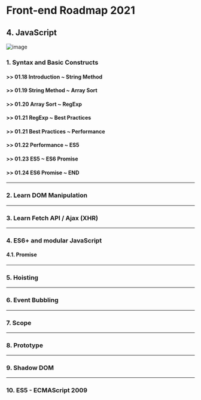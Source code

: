 # Front-end Roadmap 2021

## 4. JavaScript

![image](https://user-images.githubusercontent.com/24728385/106382529-85f46d00-6403-11eb-87be-7bf5ef9097f9.png)

### 1. Syntax and Basic Constructs 

#### >> 01.18 Introduction ~ String Method

#### >> 01.19 String Method ~ Array Sort

#### >> 01.20 Array Sort ~ RegExp

#### >> 01.21 RegExp ~ Best Practices

#### >> 01.21 Best Practices ~ Performance

#### >> 01.22 Performance ~ ES5

#### >> 01.23 ES5 ~ ES6 Promise

#### >> 01.24 ES6 Promise ~ END



------

### 2. Learn DOM Manipulation

------

### 3. Learn Fetch API / Ajax (XHR)

------

### 4. ES6+ and modular JavaScript 

#### 4.1. Promise

------

### 5. Hoisting 

------

### 6. Event Bubbling

------

### 7. Scope

------

### 8. Prototype

------

### 9. Shadow DOM

------

### 10. ES5 - ECMAScript 2009